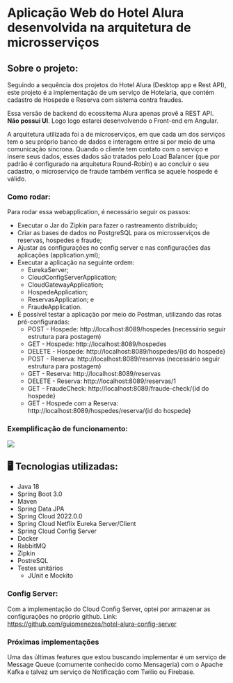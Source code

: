 # Aplicação Web do Hotel Alura desenvolvida na arquitetura de microsserviços

## Sobre o projeto:
Seguindo a sequência dos projetos do Hotel Alura (Desktop app e Rest API), este projeto é a implementação de um serviço de Hotelaria, que contém cadastro de Hospede e Reserva com sistema contra fraudes.

Essa versão de backend do ecossitema Alura apenas provê a REST API. **Não possui UI**. Logo logo estarei desenvolvendo o Front-end em Angular.

A arquitetura utilizada foi a de microserviços, em que cada um dos serviços tem o seu próprio banco de dados e interagem entre si por meio de uma comunicação síncrona.
Quando o cliente tem contato com o serviço e insere seus dados, esses dados são tratados pelo Load Balancer (que por padrão é configurado na arquitetura Round-Robin) e ao concluir o seu cadastro, o microserviço de fraude também verifica se aquele hospede é válido.
<br>

### Como rodar:
Para rodar essa webapplication, é necessário seguir os passos:
* Executar o Jar do Zipkin para fazer o rastreamento distribuído;
* Criar as bases de dados no PostgreSQL para os microsserviços de reservas, hospedes e fraude;
* Ajustar as configurações no config server e nas configurações das aplicações (application.yml);
* Executar a aplicação na seguinte ordem:
  * EurekaServer;
  * CloudConfigServerApplication;
  * CloudGatewayApplication;
  * HospedeApplication;
  * ReservasApplication; e
  * FraudeApplication.
* É possível testar a aplicação por meio do Postman, utilizando das rotas pré-configuradas:
  * POST - Hospede: http://localhost:8089/hospedes (necessário seguir estrutura para postagem)
  * GET - Hospede: http://localhost:8089/hospedes
  * DELETE - Hospede: http://localhost:8089/hospedes/{id do hospede}
  * POST - Reserva: http://localhost:8089/reservas (necessário seguir estrutura para postagem)
  * GET - Reserva: http://localhost:8089/reservas
  * DELETE - Reserva: http://localhost:8089/reservas/1
  * GET - FraudeCheck: http://localhost:8089/fraude-check/{id do hospede}
  * GET - Hospede com a Reserva: http://localhost:8089/hospedes/reserva/{id do hospede}

### Exemplificação de funcionamento:
<img src="https://user-images.githubusercontent.com/86692306/213831794-44d95f2d-e760-4b2e-a676-1201e72a79df.png" />
<br>

## 🖥️ Tecnologias utilizadas:
* Java 18
* Spring Boot 3.0
* Maven
* Spring Data JPA
* Spring Cloud 2022.0.0
* Spring Cloud Netflix Eureka Server/Client
* Spring Cloud Config Server
* Docker
* RabbitMQ
* Zipkin
* PostreSQL
* Testes unitários
  * JUnit e Mockito

### Config Server:
Com a implementação do Cloud Config Server, optei por armazenar as configurações no próprio github.
Link: https://github.com/guipmenezes/hotel-alura-config-server

### Próximas implementações

Uma das últimas features que estou buscando implementar é um serviço de Message Queue (comumente conhecido como Mensageria) com o Apache Kafka e talvez um serviço de Notificação com Twilio ou Firebase.
<br>
<br>
